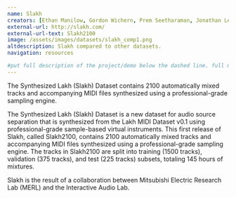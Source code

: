 ```yaml
---
name: Slakh
creators: [Ethan Manilow, Gordon Wichern, Prem Seetharaman, Jonathan Le Roux]
external-url: http://slakh.com/
external-url-text: Slakh2100
image: /assets/images/datasets/slakh_comp1.png
altdescription: Slakh compared to other datasets.
navigation: resources

#put full description of the project/demo below the dashed line. full markdown is supported.
---
```


The Synthesized Lakh (Slakh) Dataset contains 2100 automatically mixed tracks and accompanying MIDI files synthesized using a professional-grade sampling engine.

The Synthesized Lakh (Slakh) Dataset is a new dataset for audio source separation that is synthesized from the Lakh MIDI Dataset v0.1 using professional-grade sample-based virtual instruments. This first release of Slakh, called Slakh2100, contains 2100 automatically mixed tracks and accompanying MIDI files synthesized using a professional-grade sampling engine. The tracks in Slakh2100 are split into training (1500 tracks), validation (375 tracks), and test (225 tracks) subsets, totaling 145 hours of mixtures.

Slakh is the result of a collaboration between Mitsubishi Electric Research Lab (MERL) and the Interactive Audio Lab.